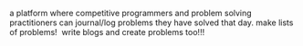 ---
---
a platform where competitive programmers and problem solving practitioners can journal/log problems they have solved that day.
make lists of problems!  write blogs and create problems too!!!

